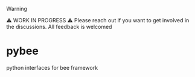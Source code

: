 > [!WARNING] 
> ⚠️ WORK IN PROGRESS ⚠️ 
> Please reach out if you want to get involved in the discussions.
> All feedback is welcomed

# pybee
python interfaces for bee framework
